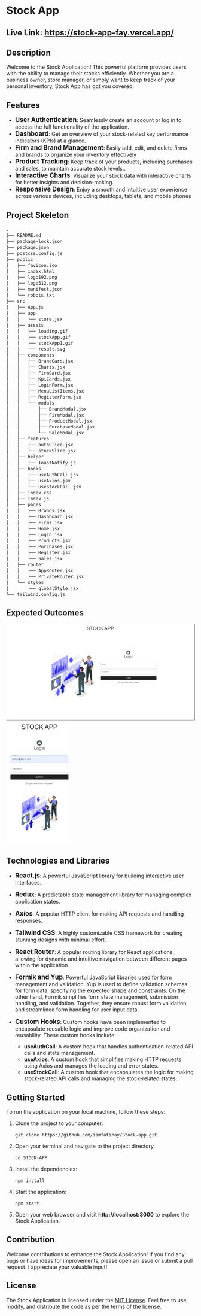 # Stock App
## Live Link: https://stock-app-fay.vercel.app/
## Description

Welcome to the Stock Application! This powerful platform provides users with the ability to manage their stocks efficiently. Whether you are a business owner, store manager, or simply want to keep track of your personal inventory, Stock App has got you covered.
## Features
- <span style="font-size: larger;">**User Authentication**</span>: Seamlessly create an account or log in to access the full functionality of the application.
- <span style="font-size: larger;">**Dashboard**</span>: Get an overview of your stock-related key performance indicators (KPIs) at a glance.
- <span style="font-size: larger;">**Firm and Brand Management**</span>: Easily add, edit, and delete firms and brands to organize your inventory effectively
- <span style="font-size: larger;">**Product Tracking**</span>: Keep track of your products, including purchases and sales, to maintain accurate stock levels..
- <span style="font-size: larger;">**Interactive Charts**</span>: Visualize your stock data with interactive charts for better insights and decision-making.
- <span style="font-size: larger;">**Responsive Design**</span>: Enjoy a smooth and intuitive user experience across various devices, including desktops, tablets, and mobile phones


## Project Skeleton
```
.
├── README.md
├── package-lock.json
├── package.json
├── postcss.config.js
├── public
│   ├── favicon.ico
│   ├── index.html
│   ├── logo192.png
│   ├── logo512.png
│   ├── manifest.json
│   └── robots.txt
├── src
│   ├── App.js
│   ├── app
│   │   └── store.jsx
│   ├── assets
│   │   ├── loading.gif
│   │   ├── stockApp.gif
│   │   ├── stockApp1.gif
│   │   └── result.svg
│   ├── components
│   │   ├── BrandCard.jsx
│   │   ├── Charts.jsx
│   │   ├── FirmCard.jsx
│   │   ├── KpiCards.jsx
│   │   ├── LoginForm.jsx
│   │   ├── MenuListItems.jsx
│   │   ├── RegisterForm.jsx
│   │   └── modals
│   │       ├── BrandModal.jsx
│   │       ├── FirmModal.jsx
│   │       ├── ProductModal.jsx
│   │       ├── PurchaseModal.jsx
│   │       └── SaleModal.jsx
│   ├── features
│   │   ├── authSlice.jsx
│   │   └── stockSlice.jsx
│   ├── helper
│   │   └── ToastNotify.js
│   ├── hooks
│   │   ├── useAuthCall.jsx
│   │   ├── useAxios.jsx
│   │   └── useStockCall.jsx
│   ├── index.css
│   ├── index.js
│   ├── pages
│   │   ├── Brands.jsx
│   │   ├── Dashboard.jsx
│   │   ├── Firms.jsx
│   │   ├── Home.jsx
│   │   ├── Login.jsx
│   │   ├── Products.jsx
│   │   ├── Purchases.jsx
│   │   ├── Register.jsx
│   │   └── Sales.jsx
│   ├── router
│   │   ├── AppRouter.jsx
│   │   └── PrivateRouter.jsx
│   └── styles
│       └── globalStyle.jsx
└── tailwind.config.js
```
## Expected Outcomes
<div >
<img width="660px" src="./stockApp.gif"/>
<img width="172px" src="./stockApp1.gif"/>
</div>

## Technologies and Libraries
- <span style="font-size: larger;">**React.js**</span>: A powerful JavaScript library for building interactive user interfaces.
- <span style="font-size: larger;">**Redux**</span>: A predictable state management library for managing complex application states.
- <span style="font-size: larger;">**Axios**</span>: A popular HTTP client for making API requests and handling responses.
- <span style="font-size: larger;">**Tailwind CSS**</span>: A highly customizable CSS framework for creating stunning designs with minimal effort.
- <span style="font-size: larger;">**React Router**</span>: A popular routing library for React applications, allowing for dynamic and intuitive navigation between different pages within the application.
- <span style="font-size: larger;">**Formik and Yup**</span>: Powerful JavaScript libraries used for form management and validation. Yup is used to define validation schemas for form data, specifying the expected shape and constraints. On the other hand, Formik simplifies form state management, submission handling, and validation. Together, they ensure robust form validation and streamlined form handling for user input data.
- <span style="font-size: larger;">**Custom Hooks**</span>: Custom hooks have been implemented to encapsulate reusable logic and improve code organization and reusability. These custom hooks include:

    - **useAuthCall**: A custom hook that handles authentication-related API calls and state management.
    - **useAxios**: A custom hook that simplifies making HTTP requests using Axios and manages the loading and error states.
    - **useStockCall**: A custom hook that encapsulates the logic for making stock-related API calls and managing the stock-related states.

## Getting Started

To run the application on your local machine, follow these steps:

1. Clone the project to your computer:

   ```
   git clone https://github.com/iamfatihay/Stock-app.git
2. Open your terminal and navigate to the project directory.
   ```
   cd STOCK-APP
3. Install the dependencies:
    ```
    npm install
4. Start the application:
    ```
    npm start
5. Open your web browser and visit  **http://localhost:3000**  to explore the Stock Application.

## Contribution
Welcome contributions to enhance the Stock Application! If you find any bugs or have ideas for improvements, please open an issue or submit a pull request. I appreciate your valuable input!

## License

The Stock Application is licensed under the [MIT License](LICENSE). Feel free to use, modify, and distribute the code as per the terms of the license.
